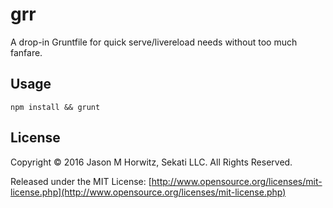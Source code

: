 # grr
A drop-in Gruntfile for quick serve/livereload needs without too much fanfare.

Usage
---
`npm install && grunt`



License
---

Copyright © 2016 Jason M Horwitz, Sekati LLC. All Rights Reserved.

Released under the MIT License: [http://www.opensource.org/licenses/mit-license.php](http://www.opensource.org/licenses/mit-license.php)
